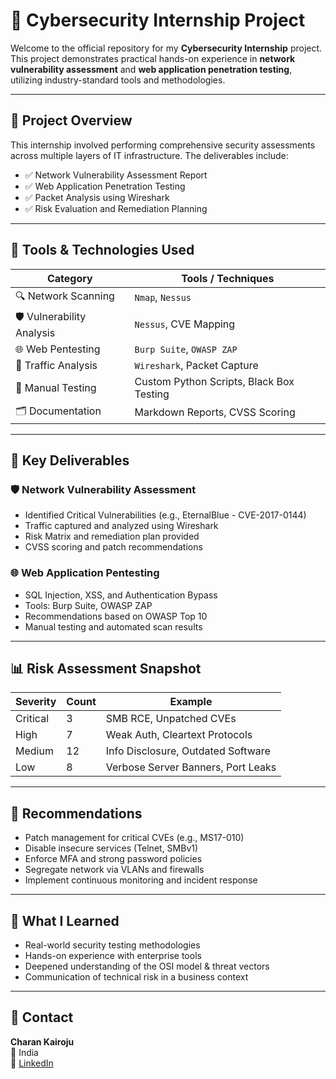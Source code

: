 # 🔐 Cybersecurity Internship Project

Welcome to the official repository for my **Cybersecurity Internship** project. This project demonstrates practical hands-on experience in **network vulnerability assessment** and **web application penetration testing**, utilizing industry-standard tools and methodologies.

---

## 📌 Project Overview

This internship involved performing comprehensive security assessments across multiple layers of IT infrastructure. The deliverables include:

- ✅ Network Vulnerability Assessment Report  
- ✅ Web Application Penetration Testing  
- ✅ Packet Analysis using Wireshark  
- ✅ Risk Evaluation and Remediation Planning

---

## 🧰 Tools & Technologies Used

| Category                     | Tools / Techniques                        |
|-----------------------------|-------------------------------------------|
| 🔍 Network Scanning         | `Nmap`, `Nessus`                          |
| 🛡️ Vulnerability Analysis    | `Nessus`, CVE Mapping                     |
| 🌐 Web Pentesting           | `Burp Suite`, `OWASP ZAP`                 |
| 🧪 Traffic Analysis         | `Wireshark`, Packet Capture               |
| 🧰 Manual Testing           | Custom Python Scripts, Black Box Testing  |
| 🗂️ Documentation            | Markdown Reports, CVSS Scoring            |

---

## 📄 Key Deliverables

### 🛡️ Network Vulnerability Assessment

- Identified Critical Vulnerabilities (e.g., EternalBlue - CVE-2017-0144)
- Traffic captured and analyzed using Wireshark
- Risk Matrix and remediation plan provided
- CVSS scoring and patch recommendations

### 🌐 Web Application Pentesting

- SQL Injection, XSS, and Authentication Bypass
- Tools: Burp Suite, OWASP ZAP
- Recommendations based on OWASP Top 10
- Manual testing and automated scan results

---

## 📊 Risk Assessment Snapshot

| Severity | Count | Example                               |
|----------|-------|----------------------------------------|
| Critical | 3     | SMB RCE, Unpatched CVEs                |
| High     | 7     | Weak Auth, Cleartext Protocols         |
| Medium   | 12    | Info Disclosure, Outdated Software     |
| Low      | 8     | Verbose Server Banners, Port Leaks     |

---

## 📌 Recommendations

- Patch management for critical CVEs (e.g., MS17-010)
- Disable insecure services (Telnet, SMBv1)
- Enforce MFA and strong password policies
- Segregate network via VLANs and firewalls
- Implement continuous monitoring and incident response

---

## 🧠 What I Learned

- Real-world security testing methodologies
- Hands-on experience with enterprise tools
- Deepened understanding of the OSI model & threat vectors
- Communication of technical risk in a business context

---

## 📧 Contact

**Charan Kairoju**  
📍 India  
🔗 [LinkedIn](https://www.linkedin.com/in/charankairoju)
